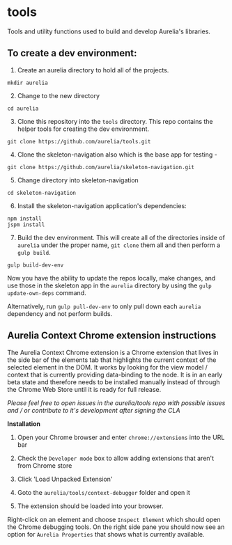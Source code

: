 tools
=====

Tools and utility functions used to build and develop Aurelia's libraries.

## To create a dev environment:

1. Create an aurelia directory to hold all of the projects.

  ```shell
  mkdir aurelia
  ```
2. Change to the new directory

  ```shell
  cd aurelia
  ```
3. Clone this repository into the `tools` directory.  This repo contains the helper tools for creating the dev environment.

  ```shell
  git clone https://github.com/aurelia/tools.git
  ```
4. Clone the skeleton-navigation also which is the base app for testing -

  ```shell
  git clone https://github.com/aurelia/skeleton-navigation.git
  ```
5. Change directory into skeleton-navigation

  ```shell
  cd skeleton-navigation
 ```
6. Install the skeleton-navigation application's dependencies:

  ```shell
  npm install
  jspm install
  ```
7. Build the dev environment.  This will create all of the directories inside of `aurelia` under the proper name, `git clone` them all and then perform a `gulp build`.

  ```shell
  gulp build-dev-env
  ```

Now you have the ability to update the repos locally, make changes, and use those in the skeleton app in the `aurelia` directory by using the `gulp update-own-deps` command.

Alternatively, run `gulp pull-dev-env` to only pull down each `aurelia` dependency and not perform builds.

## Aurelia Context Chrome extension instructions

The Aurelia Context Chrome extension is a Chrome extension that lives in the side bar of the elements tab that highlights the current context of the selected element in the DOM.  It works by looking for the view model / context that is currently providing data-binding to the node.  It is in an early beta state and therefore needs to be installed manually instead of through the Chrome Web Store until it is ready for full release.

*Please feel free to open issues in the aurelia/tools repo with possible issues and / or contribute to it's development after signing the CLA*

**Installation**

1. Open your Chrome browser and enter `chrome://extensions` into the URL bar

2. Check the `Developer mode` box to allow adding extensions that aren't from Chrome store

3. Click 'Load Unpacked Extension'

4. Goto the `aurelia/tools/context-debugger` folder and open it

5. The extension should be loaded into your browser.

Right-click on an element and choose `Inspect Element` which should open the Chrome debugging tools.  On the right side pane you should now see an option for `Aurelia Properties` that shows what is currently available.
